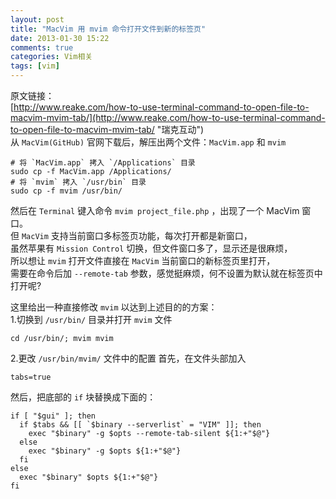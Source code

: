 ```yaml
---
layout: post
title: "MacVim 用 mvim 命令打开文件到新的标签页"
date: 2013-01-30 15:22
comments: true
categories: Vim相关
tags: [vim]
---
```

原文链接：  
[http://www.reake.com/how-to-use-terminal-command-to-open-file-to-macvim-mvim-tab/](http://www.reake.com/how-to-use-terminal-command-to-open-file-to-macvim-mvim-tab/ "瑞克互动")  
从 `MacVim(GitHub)` 官网下载后，解压出两个文件：`MacVim.app` 和 `mvim`  
<pre><code># 将 `MacVim.app` 拷入 `/Applications` 目录
sudo cp -f MacVim.app /Applications/
# 将 `mvim` 拷入 `/usr/bin` 目录
sudo cp -f mvim /usr/bin/</code></pre>

然后在 `Terminal` 键入命令 `mvim project_file.php` ，出现了一个 MacVim 窗口。  
但 `MacVim` 支持当前窗口多标签页功能，每次打开都是新窗口，  
虽然苹果有 `Mission Control` 切换，但文件窗口多了，显示还是很麻烦，  
所以想让 `mvim` 打开文件直接在 `MacVim` 当前窗口的新标签页里打开，  
需要在命令后加 `--remote-tab` 参数，感觉挺麻烦，何不设置为默认就在标签页中打开呢?    
<!-- more -->
这里给出一种直接修改 `mvim` 以达到上述目的的方案：  
1.切换到 `/usr/bin/` 目录并打开 `mvim` 文件
<pre><code>cd /usr/bin/; mvim mvim</code></pre>
2.更改 `/usr/bin/mvim/` 文件中的配置
首先，在文件头部加入
<pre><code>tabs=true</code></pre>
然后，把底部的 `if` 块替换成下面的：
<pre><code>if [ "$gui" ]; then
  if $tabs && [[ `$binary --serverlist` = "VIM" ]]; then
    exec "$binary" -g $opts --remote-tab-silent ${1:+"$@"}
  else
    exec "$binary" -g $opts ${1:+"$@"}
  fi
else
  exec "$binary" $opts ${1:+"$@"}
fi</code></pre>


